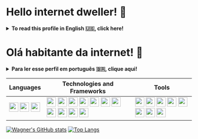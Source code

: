 # Hello internet dweller! 👋

<details><summary><strong>To read this profile in English 🇺🇸, click here!</strong></summary><br />

I'm Wagner! I always loved technology, creating things, and tackling in challenges. Once a mechanical engineer, now trailing my path into a software developer. How did that happened? I guess it started as a hobby, learning to code to make my small indie game prototypes and suddenly realizing I feel much more fulfilment coding than doing anything most mec engineering jobs out there offer.
  
Let's keep this simple and efficient, shall we?
  
* I'm currently studying backend technologies. Mainly Node.js and Express. Also learning to work with MongDB and TypeScript at the moment.
* I also have knowledge of front-end,specially in React.
* I love videogames and pets. All kinds of videogames and all kinds of pets... Except sports games and pet cockroaches.
* I make some mean burgers! For carnivores and for vegans!
* I <strong>always</strong> happy help.
  
If you have a project I can collaborate on, I would love to hear it. And i fyou have a job for me, I would love even more. :D
  
You can reach out to me on:
  
<a href="mailto:wagner_mbarbosa@hotmail.com"><img src="https://img.shields.io/badge/Gmail-D14836?style=for-the-badge&logo=gmail&logoColor=white" alt="It's actually a hotmail address, but outlook's badge doesn't look very good :(" /></a>  <a href="https://www.linkedin.com/in/wagnermbarbosa/"><img src="https://img.shields.io/badge/LinkedIn-0077B5?style=for-the-badge&logo=linkedin&logoColor=white" alt="LinkedIn" /></a> <a href="https://whatsa.me/5513997414343/?t=Greetings%20Wagner.%20I%20just%20got%20your%20contact%20from%20your%20GitHub%20profile."><img src="https://img.shields.io/badge/WhatsApp-25D366?style=for-the-badge&logo=whatsapp&logoColor=white" alt="Whatsapp messenger" /></a>
  
</details>

# Olá habitante da internet! 👋

<details><summary><strong>Para ler esse perfil em português 🇧🇷, clique aqui!</strong></summary><br />
Texto teste
</details>


  |Languages|Technologies and Frameworks|Tools|
  |---------|---------------------------|-----|
  | <img src="https://cdn.jsdelivr.net/gh/devicons/devicon/icons/javascript/javascript-original.svg" width="25px" /> <img src="https://cdn.jsdelivr.net/gh/devicons/devicon/icons/typescript/typescript-original.svg" width="25px" /> <img src="https://cdn.jsdelivr.net/gh/devicons/devicon/icons/csharp/csharp-original.svg" width="25px" /> | <img src="https://cdn.jsdelivr.net/gh/devicons/devicon/icons/html5/html5-original-wordmark.svg" width="25px" /> <img src="https://cdn.jsdelivr.net/gh/devicons/devicon/icons/css3/css3-original-wordmark.svg" width="25px" /> <img src="https://cdn.jsdelivr.net/gh/devicons/devicon/icons/react/react-original-wordmark.svg" width="25px" /> <img src="https://cdn.jsdelivr.net/gh/devicons/devicon/icons/redux/redux-original.svg" width="25px" /> <img src="https://cdn.jsdelivr.net/gh/devicons/devicon/icons/jest/jest-plain.svg" width="25px" /> <img src="https://cdn.jsdelivr.net/gh/devicons/devicon/icons/npm/npm-original-wordmark.svg" width="25px" /> <img src="https://cdn.jsdelivr.net/gh/devicons/devicon/icons/nodejs/nodejs-original.svg" width="25px" /> <img src="https://cdn.jsdelivr.net/gh/devicons/devicon/icons/docker/docker-original.svg" width="25px" /> <img src="https://cdn.jsdelivr.net/gh/devicons/devicon/icons/mysql/mysql-original-wordmark.svg" width="25px" /> <img src="https://cdn.jsdelivr.net/gh/devicons/devicon/icons/sequelize/sequelize-original.svg" width="25px" /> <img src="https://cdn.jsdelivr.net/gh/devicons/devicon/icons/mongodb/mongodb-original-wordmark.svg" width="25px" /> | <img src="https://cdn.jsdelivr.net/gh/devicons/devicon/icons/vscode/vscode-original-wordmark.svg" width="25px" /> <img src="https://cdn.jsdelivr.net/gh/devicons/devicon/icons/unity/unity-original.svg" width="25px" /> <img src="https://cdn.jsdelivr.net/gh/devicons/devicon/icons/github/github-original.svg" width="25px" /> <img src="https://cdn.jsdelivr.net/gh/devicons/devicon/icons/eslint/eslint-original.svg" width="25px" /> <img src="https://cdn.jsdelivr.net/gh/devicons/devicon/icons/slack/slack-original.svg" width="25px" /> <img src="https://cdn.jsdelivr.net/gh/devicons/devicon/icons/canva/canva-original.svg" width="25px" /> <img src="https://cdn.jsdelivr.net/gh/devicons/devicon/icons/premierepro/premierepro-original.svg" width="25px" /> <img src="https://cdn.jsdelivr.net/gh/devicons/devicon/icons/matlab/matlab-original.svg" width="25px" /> |


[![Wagner's GitHub stats](https://github-readme-stats.vercel.app/api?username=Wagner-BWG&theme=github_dark&show_icons=true&cout_private=true)](https://github.com/anuraghazra/github-readme-stats)
[![Top Langs](https://github-readme-stats.vercel.app/api/top-langs/?username=Wagner-BWG&layout=compact&theme=github_dark&&langs_count=10)](https://github.com/anuraghazra/github-readme-stats)
</div>
<!--
**Wagner-BWG/Wagner-BWG** is a ✨ _special_ ✨ repository because its `README.md` (this file) appears on your GitHub profile.

Here are some ideas to get you started:

- 🔭 I’m currently working on ...
- 🌱 I’m currently learning ...
- 👯 I’m looking to collaborate on ...
- 🤔 I’m looking for help with ...
- 💬 Ask me about ...
- 📫 How to reach me: ...
- 😄 Pronouns: ...
- ⚡ Fun fact: ...
something somethin
-->
